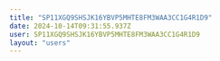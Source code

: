```yaml
---
title: "SP11XGQ9SHSJK16YBVP5MHTE8FM3WAA3CC1G4R1D9"
date: 2024-10-14T09:31:55.937Z
user: SP11XGQ9SHSJK16YBVP5MHTE8FM3WAA3CC1G4R1D9
layout: "users"
---
```

    